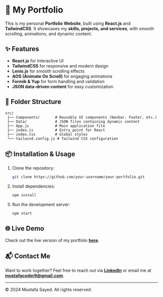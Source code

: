 # 🚀 My Portfolio

This is my personal **Portfolio Website**, built using **React.js** and **TailwindCSS**. It showcases my **skills, projects, and services**, with smooth scrolling, animations, and dynamic content.

## ✨ Features

- **React.js** for interactive UI
- **TailwindCSS** for responsive and modern design
- **Lenis.js** for smooth scrolling effects
- **AOS (Animate On Scroll)** for engaging animations
- **Formik & Yup** for form handling and validation
- **JSON data-driven content** for easy customization

## 📁 Folder Structure

```
src/
 ├── Components/       # Reusable UI components (Navbar, Footer, etc.)
 ├── Data/             # JSON files containing dynamic content
 ├── App.js            # Main application file
 ├── index.js          # Entry point for React
 ├── index.css         # Global styles
 └── tailwind.config.js # Tailwind CSS configuration
```

## 📦 Installation & Usage

1. Clone the repository:
   ```sh
   git clone https://github.com/your-username/your-portfolio.git
   ```
2. Install dependencies:
   ```sh
   npm install
   ```
3. Run the development server:
   ```sh
   npm start
   ```

## 🌐 Live Demo

Check out the live version of my portfolio **[here](https://my-portfolio-eight-xi-42.vercel.app/)**.

## 📬 Contact Me

Want to work together? Feel free to reach out via **[LinkedIn](https://www.linkedin.com/in/sh3dowone1/)** or email me at **mustafacoder9@gmail.com**.

---

© 2024 Mustafa Sayed. All rights reserved.
